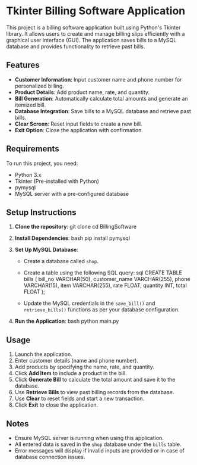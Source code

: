 
# Tkinter Billing Software Application

This project is a billing software application built using Python's Tkinter library. It allows users to create and manage billing slips efficiently with a graphical user interface (GUI). The application saves bills to a MySQL database and provides functionality to retrieve past bills.

## Features 
- **Customer Information**: Input customer name and phone number for personalized billing.
- **Product Details**: Add product name, rate, and quantity.
- **Bill Generation**: Automatically calculate total amounts and generate an itemized bill.
- **Database Integration**: Save bills to a MySQL database and retrieve past bills.
- **Clear Screen**: Reset input fields to create a new bill.
- **Exit Option**: Close the application with confirmation.

## Requirements
To run this project, you need:
- Python 3.x
- Tkinter (Pre-installed with Python)
- pymysql
- MySQL server with a pre-configured database

## Setup Instructions
1. **Clone the repository**:
   git clone <repository-URL>
   cd BillingSoftware
  
2. **Install Dependencies**:
   bash
   pip install pymysql

3. **Set Up MySQL Database**:
   - Create a database called `shop`.
   - Create a table using the following SQL query:
     sql
     CREATE TABLE bills (
       bill_no VARCHAR(50),
       customer_name VARCHAR(255),
       phone VARCHAR(15),
       item VARCHAR(255),
       rate FLOAT,
       quantity INT,
       total FLOAT
     );
     
   - Update the MySQL credentials in the `save_bill()` and `retrieve_bills()` functions as per your database configuration.

4. **Run the Application**:
   bash
   python main.py

## Usage
1. Launch the application.
2. Enter customer details (name and phone number).
3. Add products by specifying the name, rate, and quantity.
4. Click **Add Item** to include a product in the bill.
5. Click **Generate Bill** to calculate the total amount and save it to the database.
6. Use **Retrieve Bills** to view past billing records from the database.
7. Use **Clear** to reset fields and start a new transaction.
8. Click **Exit** to close the application.


## Notes
- Ensure MySQL server is running when using this application.
- All entered data is saved in the `shop` database under the `bills` table.
- Error messages will display if invalid inputs are provided or in case of database connection issues.

 
